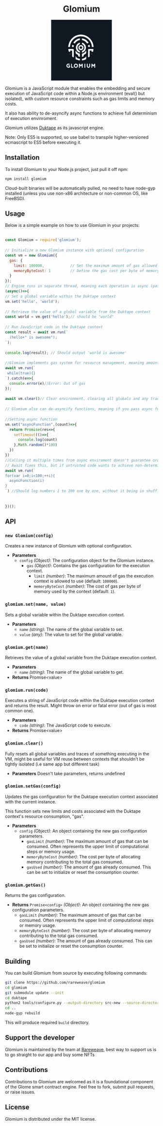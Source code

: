 <center>

# Glomium

<img src="./glomium.svg" width="200" ></center>

Glomium is a JavaScript module that enables the embedding and secure execution of JavaScript code within a Node.js environment (eval() but isolated), with custom resource constraints such as gas limits and memory costs.

It also has ability to de-asyncify async functions to achieve full determinism of execution envinroment.

Glomium utilizes [Duktape](https://duktape.org) as its javascript engine.

Note: Only ES5 is supported, so use babel to transpile higher-versioned ecmascript to ES5 before executing it.

## Installation

To install Glomium to your Node.js project, just pull it off npm:

```bash
npm install glomium
```

Cloud-built binaries will be automatically pulled, no need to have node-gyp installed (unless you use non-x86 architecture or non-common OS, like FreeBSD).

## Usage

Below is a simple example on how to use Glomium in your projects:

```js

const Glomium = require('glomium');

// Initialize a new Glomium instance with optional configuration
const vm = new Glomium({
  gas: {
    limit: 100000,            // Set the maximum amount of gas allowed for the execution context
    memoryByteCost: 1         // Define the gas cost per byte of memory used
  }
});
// Engine runs in separate thread, meaning each operation is async (passing call to thread and waiting for response), so let's enter async context to use await
(async()=>{
// Set a global variable within the Duktape context
vm.set('hello', 'world');

// Retrieve the value of a global variable from the Duktape context
const world = vm.get('hello');// should be "world"

// Run JavaScript code in the Duktape context
const result = await vm.run(`
  (hello+" is awesome");
`);

console.log(result); // Should output 'world is awesome'

//Glomium implements gas system for resource management, meaning amount of computation that program can do is limited by how much gas you give to it.
await vm.run(`
 while(true){}
`).catch(e=>{
  console.error(e)//Error: Out of gas
});

await vm.clear()// Clear environment, clearing all globals and any trace of something being executed on this vm. It's important to do it after fatal error has happened (such as out of gas) to avoid undefined behavior.

// Glomium also can de-asyncify functions, meaning if you pass async function to it, it will behave as sync one in glomium (awaiting). Use events or callbacks for async communication (even though it allows untrusted code to break determinism).

//Setting async function
vm.set("asyncFunction",(count)=>{
  return Promise(res=>{
    setTimeout(()=>{
      console.log(count)
    },Math.random()*100)
  })
})
//Calling it multiple times from async enviroment doesn't guarantee order of execution (if you call asyncFunction(1) and asyncFunction(2), sometimes 1 will log first, and sometimes 2 will log first)
// Await fixes this, but if untrusted code wants to achieve non-determinism, it might be a problem, so glomium executes even async functions in "sync", sequential way, meaning calling asyncFunction(1); asyncFunction(2) will always log 1 first.
await vm.run(`
for(var i=0;i<100;++i){
  asyncFunction(i)
}
`) //Should log numbers 1 to 100 one by one, without it being in shuffled order 


})();

```

## API

### `new Glomium(config)`

Creates a new instance of Glomium with optional configuration.

- **Parameters**
  - `config` _(Object)_: The configuration object for the Glomium instance.
    - `gas` _(Object)_: Contains the gas configuration for the execution context.
      - `limit` _(number)_: The maximum amount of gas the execution context is allowed to use (default: `100000`).
      - `memoryByteCost` _(number)_: The cost of gas per byte of memory used by the context (default: `1`).

### `glomium.set(name, value)`

Sets a global variable within the Duktape execution context.

- **Parameters**
  - `name` _(string)_: The name of the global variable to set.
  - `value` _(any)_: The value to set for the global variable.

### `glomium.get(name)`

Retrieves the value of a global variable from the Duktape execution context.

- **Parameters**
  - `name` _(string)_: The name of the global variable to get.
- **Returns**
  Promise\<value>

### `glomium.run(code)`

Executes a string of JavaScript code within the Duktape execution context and returns the result.
Might throw on error or fatal error (out of gas is most common one).

- **Parameters**
  - `code` _(string)_: The JavaScript code to execute.
- **Returns**
  Promise\<value>

### `glomium.clear()`

Fully resets all global variables and traces of something executing in the VM, might be useful for VM reuse between contexts that shouldn't be tightly isolated (i.e same app but different task)

- **Parameters**
  Doesn't take parameters, returns undefined

### `glomium.setGas(config)`

Updates the gas configuration for the Duktape execution context associated with the current instance.

This function sets new limits and costs associated with the Duktape context's resource consumption, "gas".

- **Parameters**
  - `config` _(Object)_: An object containing the new gas configuration parameters.
    - `gasLimit` _(number)_: The maximum amount of gas that can be consumed. Often represents the upper limit of computational steps or memory usage.
    - `memoryByteCost` _(number)_: The cost per byte of allocating memory contributing to the total gas consumed.
    - `gasUsed` _(number)_: The amount of gas already consumed. This can be set to initialize or reset the consumption counter.

### `glomium.getGas()`

Returns the gas configuration.

- **Returns**
   `Promise<config>` _(Object)_: An object containing the new gas configuration parameters.
    - `gasLimit` _(number)_: The maximum amount of gas that can be consumed. Often represents the upper limit of computational steps or memory usage.
    - `memoryByteCost` _(number)_: The cost per byte of allocating memory contributing to the total gas consumed.
    - `gasUsed` _(number)_: The amount of gas already consumed. This can be set to initialize or reset the consumption counter.

## Building

You can build Glomium from source by executing following commands:

```bash
git clone https://github.com/rareweave/glomium
cd glomium
git submodule update --init
cd duktape
python2 tools/configure.py --output-directory src-new --source-directory src-input --config-metadata config --option-file config/sandbox_config.yaml
cd ..
node-gyp rebuild
```

This will produce required `build` directory.

## Support the developer

Glomium is maintained by the team at [Rareweave](https://rareweave.store), best way to support us is to go straight to our app and buy some NFTs

## Contributions

Contributions to Glomium are welcomed as it is a foundational component of the Glome smart contract engine. Feel free to fork, submit pull requests, or raise issues.

## License

Glomium is distributed under the MIT license.

